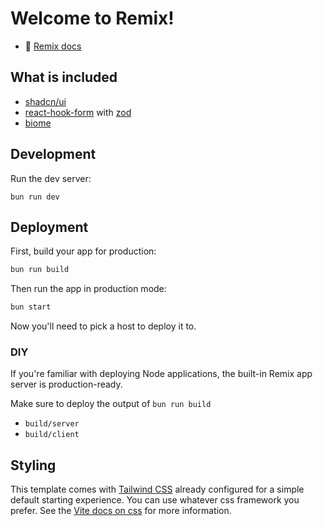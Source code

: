 # Welcome to Remix!

- 📖 [Remix docs](https://remix.run/docs)

## What is included
- [shadcn/ui](https://ui.shadcn.com/)
- [react-hook-form](https://react-hook-form.com/) with [zod](https://github.com/colinhacks/zod)
- [biome](https://biomejs.dev/)

## Development

Run the dev server:

```shellscript
bun run dev
```

## Deployment

First, build your app for production:

```sh
bun run build
```

Then run the app in production mode:

```sh
bun start
```

Now you'll need to pick a host to deploy it to.

### DIY

If you're familiar with deploying Node applications, the built-in Remix app server is production-ready.

Make sure to deploy the output of `bun run build`

- `build/server`
- `build/client`

## Styling

This template comes with [Tailwind CSS](https://tailwindcss.com/) already configured for a simple default starting experience. You can use whatever css framework you prefer. See the [Vite docs on css](https://vitejs.dev/guide/features.html#css) for more information.
